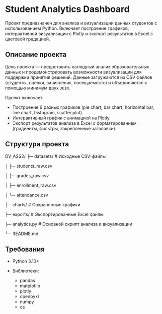 # Student Analytics Dashboard

Проект предназначен для анализа и визуализации данных студентов с использованием Python. Включает построение графиков, интерактивной визуализации с Plotly и экспорт результатов в Excel с цветовой градацией.

## Описание проекта

Цель проекта — предоставить наглядный анализ образовательных данных и продемонстрировать возможности визуализации для поддержки принятия решений. Данные загружаются из CSV файлов (студенты, оценки, зачисления, посещаемость) и объединяются с помощью минимум двух `JOIN`.

Проект включает:

* Построение 6 разных графиков (pie chart, bar chart, horizontal bar, line chart, histogram, scatter plot).
* Интерактивный график с анимацией на Plotly.
* Экспорт результатов анализа в Excel с форматированием (градиенты, фильтры, закрепленные заголовки).

## Структура проекта

DV_ASS2/
├─ datasets/ # Исходные CSV-файлы

│ ├─ students_raw.csv

│ ├─ grades_raw.csv

│ ├─ enrollment_raw.csv

│ └─ attendance.csv

├─ charts/ # Сохраненные графики

├─ exports/ # Экспортированные Excel файлы

├─ analytics.py # Основной скрипт анализа и визуализации

└─ README.md


## Требования

* Python 3.10+
* Библиотеки:

  * pandas
  * matplotlib
  * plotly
  * openpyxl
  * numpy
  * os
